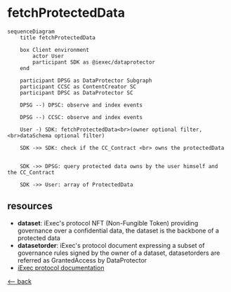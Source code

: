 # fetchProtectedData

```mermaid
sequenceDiagram
    title fetchProtectedData

    box Client environment
        actor User
        participant SDK as @iexec/dataprotector
    end

    participant DPSG as DataProtector Subgraph
    participant CCSC as ContentCreator SC
    participant DPSC as DataProtector SC

    DPSG --) DPSC: observe and index events

    DPSG --) CCSC: observe and index events

    User -) SDK: fetchProtectedData<br>(owner optional filter,<br>dataSchema optional filter)

    SDK ->> SDK: check if the CC_Contract <br> owns the protectedData


    SDK ->> DPSG: query protected data owns by the user himself and the CC_Contract

    SDK ->> User: array of ProtectedData
```

## resources

- **dataset**: iExec's protocol NFT (Non-Fungible Token) providing governance over a confidential data, the dataset is the backbone of a protected data
- **datasetorder**: iExec's protocol document expressing a subset of governance rules signed by the owner of a dataset, datasetorders are referred as GrantedAccess by DataProtector
- [iExec protocol documentation](https://protocol.docs.iex.ec)

[<-- back](../index.md)
